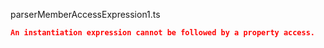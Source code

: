 parserMemberAccessExpression1.ts
```json
An instantiation expression cannot be followed by a property access.
```
